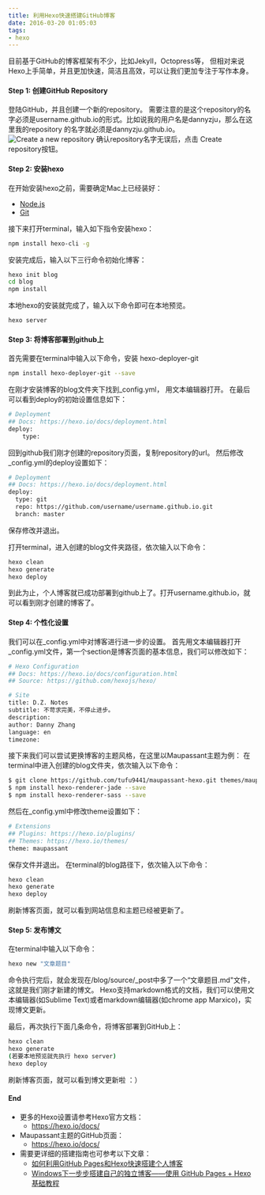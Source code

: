```yaml
---
title: 利用Hexo快速搭建GitHub博客
date: 2016-03-20 01:05:03
tags:
- hexo
---
```

目前基于GitHub的博客框架有不少，比如JekyII，Octopress等， 但相对来说Hexo上手简单，并且更加快速，简洁且高效，可以让我们更加专注于写作本身。


#### Step 1: 创建GitHub Repository
登陆GitHub，并且创建一个新的repository。
需要注意的是这个repository的名字必须是username.github.io的形式。比如说我的用户名是dannyzju，那么在这里我的repository 的名字就必须是dannyzju.github.io。
![Create a new repository](/content/images/2016/createGitHubBlogWithHexo.png)
确认repository名字无误后，点击 Create repository按钮。

#### Step 2: 安装hexo
在开始安装hexo之前，需要确定Mac上已经装好：
- [Node.js](http://nodejs.org)
- [Git](https://git-scm.com)

接下来打开terminal，输入如下指令安装hexo：

```bash
npm install hexo-cli -g
```
安装完成后，输入以下三行命令初始化博客：

```bash
hexo init blog 
cd blog
npm install
```

本地hexo的安装就完成了，输入以下命令即可在本地预览。
```bash
hexo server
```
#### Step 3: 将博客部署到github上
首先需要在terminal中输入以下命令，安装 hexo-deployer-git
```bash
npm install hexo-deployer-git --save
```
在刚才安装博客的blog文件夹下找到_config.yml， 用文本编辑器打开。
在最后可以看到deploy的初始设置信息如下：
```bash
# Deployment
## Docs: https://hexo.io/docs/deployment.html
deploy:
	type:
```
回到github我们刚才创建的repository页面，复制repository的url。
然后修改_config.yml的deploy设置如下：
```bash
# Deployment
## Docs: https://hexo.io/docs/deployment.html
deploy:
  type: git
  repo: https://github.com/username/username.github.io.git
  branch: master
```
保存修改并退出。

打开terminal，进入创建的blog文件夹路径，依次输入以下命令：
```bash
hexo clean
hexo generate
hexo deploy
```

到此为止，个人博客就已成功部署到github上了。打开username.github.io，就可以看到刚才创建的博客了。

#### Step 4: 个性化设置
我们可以在_config.yml中对博客进行进一步的设置。
首先用文本编辑器打开_config.yml文件，第一个section是博客页面的基本信息，我们可以修改如下：
```bash
# Hexo Configuration
## Docs: https://hexo.io/docs/configuration.html
## Source: https://github.com/hexojs/hexo/

# Site
title: D.Z. Notes
subtitle: 不苛求完美，不停止进步。
description:
author: Danny Zhang
language: en
timezone:
```

接下来我们可以尝试更换博客的主题风格，在这里以Maupassant主题为例：
在terminal中进入创建的blog文件夹，依次输入以下命令：
```bash
$ git clone https://github.com/tufu9441/maupassant-hexo.git themes/maupassant
$ npm install hexo-renderer-jade --save
$ npm install hexo-renderer-sass --save
```
然后在_config.yml中修改theme设置如下：
```bash
# Extensions
## Plugins: https://hexo.io/plugins/
## Themes: https://hexo.io/themes/
theme: maupassant
```

保存文件并退出。
在terminal的blog路径下，依次输入以下命令：
```bash
hexo clean
hexo generate
hexo deploy
```
刷新博客页面，就可以看到网站信息和主题已经被更新了。


#### Step 5: 发布博文

在terminal中输入以下命令：
```bash
hexo new "文章题目"
```
命令执行完后，就会发现在/blog/source/_post中多了一个“文章题目.md"文件，这就是我们刚才新建的博文。
Hexo支持markdown格式的文档，我们可以使用文本编辑器(如Sublime Text)或者markdown编辑器(如chrome app Marxico)，实现博文更新。

最后，再次执行下面几条命令，将博客部署到GitHub上：

```bash
hexo clean
hexo generate
(若要本地预览就先执行 hexo server)
hexo deploy
```

刷新博客页面，就可以看到博文更新啦 ：）

#### End
- 更多的Hexo设置请参考Hexo官方文档：
	- https://hexo.io/docs/
- Maupassant主题的GitHub页面：
	- https://hexo.io/docs/
- 需要更详细的搭建指南也可参考以下文章：
	- [如何利用GitHub Pages和Hexo快速搭建个人博客](http://sunwhut.com/2015/10/30/buildBlog/?hmsr=toutiao.io&utm_medium=toutiao.io&utm_source=toutiao.io)
	- [Windows下一步步搭建自己的独立博客——使用 GitHub Pages + Hexo 基础教程](http://yangruihan.com/2015/03/22/Windows下一步步搭建自己的独立博客——使用%20GitHub%20Pages%20+%20Hexo%20基础教程（一）/)

